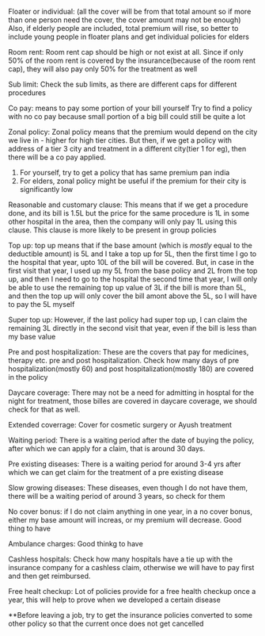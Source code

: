 Floater or individual: 
(all the cover will be from that total amount so if more than one person need the cover, the cover amount may not be enough)
Also, if elderly people are included, total premium will rise, so better to include young people in floater plans and get individual policies for elders

Room rent:
Room rent cap should be high or not exist at all. Since if only 50% of the room rent is covered by the insurance(because of the room rent cap), they will also pay only 50% for the treatment as well

Sub limit:
Check the sub limits, as there are different caps for different procedures

Co pay:
means to pay some portion of your bill yourself
Try to find a policy with no co pay because small portion of a big bill could still be quite a lot

Zonal policy:
Zonal policy means that the premium would depend on the city we live in - higher for high tier cities. But then, if we get a policy with address of a tier 3 city and treatment in a different city(tier 1 for eg), then there will be a co pay applied.
1. For yourself, try to get a policy that has same premium pan india
2. For elders, zonal policy might be useful if the premium for their city is significantly low

Reasonable and customary clause:
This means that if we get a procedure done, and its bill is 1.5L but the price for the same procedure is 1L in some other hospital in the area, then the company will only pay 1L using this clause.
This clause is more likely to be present in group policies

Top up:
top up means that if the base amount (which is *mostly* equal to the deductible amount) is 5L and I take a top up for 5L, then the first time I go to the hospital that year, upto 10L of the bill will be covered.
But, in case in the first visit that year, I used up my 5L from the base policy and 2L from the top up, and then I need to go to the hospital the second time that year, I will only be able to use the remaining top up value of 3L if the bill is more than 5L, and then the top up will only cover the bill amont above the 5L, so I will have to pay the 5L myself

Super top up:
However, if the last policy had super top up, I can claim the remaining 3L directly in the second visit that year, even if the bill is less than my base value

Pre and post hospitalization:
These are the covers that pay for medicines, therapy etc. pre and post hospitalization.
Check how many days of pre hospitalization(mostly 60) and post hospitalization(mostly 180) are covered in the policy

Daycare coverage:
There may not be a need for admitting in hosptal for the night for treatment, those billes are covered in daycare coverage, 
we should check for that as well.

Extended coverrage:
Cover for cosmetic surgery or Ayush treatment

Waiting period:
There is a waiting period after the date of buying the policy, after which we can apply for a claim, that is around 30 days.

Pre existing diseases:
There is a waiting period for around 3-4 yrs after which we can get claim for the treatment of a pre existing disease

Slow growing diseases:
These diseases, even though I do not have them, there will be a waiting period of around 3 years, so check for them

No cover bonus:
if I do not claim anything in one year, in a no cover bonus, either my base amount will increas, or my premium will decrease.
Good thing to have

Ambulance charges:
Good thinkg to have

Cashless hospitals:
Check how many hospitals have a tie up with the insurance company for a cashless claim, otherwise we will have to pay first and then get reimbursed.

Free healt checkup:
Lot of policies provide for a free health checkup once a year, this will help to prove when we developed a certain disease

**Before leaving a job, try to get the insurance policies converted  to some other policy so that the current once does not get cancelled

